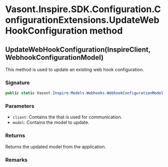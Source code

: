 # Vasont.Inspire.SDK.Configuration.ConfigurationExtensions.UpdateWebHookConfiguration method
## UpdateWebHookConfiguration(InspireClient, WebhookConfigurationModel)
This method is used to update an existing web hook configuration.

### Signature
```csharp
public static Vasont.Inspire.Models.Webhooks.WebhookConfigurationModel UpdateWebHookConfiguration(InspireClient client, WebhookConfigurationModel model)
```
### Parameters
- `client`: Contains the  that is used for communication.
- `model`: Contains the model to update.

### Returns
Returns the updated  model from the application.
### Remarks

